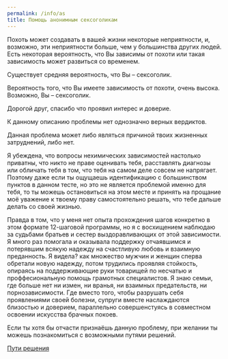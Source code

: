 ```yaml
---
permalink: /info/as
title: Помощь анонимным сексоголикам
---
```

<p class="test-results" id="low">Похоть может создавать в вашей жизни некоторые неприятности, и, возможно, эти неприятности больше, чем у большинства других людей. Есть некоторая вероятность, что Вы зависимы от похоти или такая зависимость может развиться со временем.</p>

<p class="test-results" id="medium">Существует средняя вероятность, что Вы – сексоголик.</p>

<p class="test-results" id="high">Вероятность того, что Вы имеете зависимость от похоти, очень высока. Возможно, Вы – сексоголик.</p>

Дорогой друг, спасибо что проявил интерес и доверие.

К данному описанию проблемы нет однозначно верных вердиктов.

Данная проблема может либо являться причиной твоих жизненных затруднений, либо нет.

Я убеждена, что вопросы нехимических зависимостей настолько приватны, что никто не праве оценивать тебя, расставлять диагнозы или обличать тебя в том, что тебя на самом деле совсем не напрягает. Поэтому даже если ты ощущаешь идентификацию с большинством пунктов в данном тесте, но это не является проблемой именно для тебя, то ты можешь остановиться на этом месте и принять на прощание моё уважение к твоему праву самостоятельно решать, что тебе дальше делать со своей жизнью.

Правда в том, что у меня нет опыта прохождения шагов конкретно в этом формате 12-шаговой программы, но я с восхищением наблюдаю за судьбами братьев и сестер выздоравливающих от этой зависимости. Я много раз помогала и оказывала поддержку отчаявшимся и потерявшим всякую надежду на счастливую любовь и взаимную преданность. Я видела? как множество мужчин и женщин сперва обретали новую надежду, потом трудились проявляя стойкость, опираясь на поддерживающие руки товарищей по несчатью и проффесиональную помощь грамотных специалистов. Я знаю семьи, где больше нет ни измен, ни вранья, ни взаимных предательств, ни порнозависимости. Где вместо того, чтобы разрушать себя проявлениями своей болезни, супруги вместе наслаждаются близостью и доверием, параллельно совершенстуясь в совместном освоении искусства брачных покоев.
 
Если ты хотя бы отчасти признаёшь данную проблему, при желании ты можешь познакомиться с возможными путями решений.

[Пути решения](/solutions/as)

<script>
    let params = new URLSearchParams(document.location.search.substring(1));
    let count = parseInt(params.get("count"), 10);
    if (count > 0 && count <= 6) {
        $("#low").show();
    } else if (count > 6 && count <= 10) {
        $("#medium").show();
    } else if (count > 6 && count <= 20) {
        $("#high").show();
    }
</script>